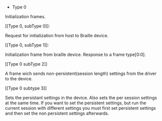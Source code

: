
* Type 0

Initialization frames.

[[Type 0, subType 0]]:

Request for initialization from host to Braille device.

[[Type 0, subType 1]]:

Initialization frame from braille device.  Response to a frame type[0:0].

[[Type 0 subType 2]]

A frame wich sends non-persistent(session length) settings from the driver to the device.

[[Type 0 subtype 3]]

Sets the persistant settings in the device.  Also sets the per session settings at the same time.  If you want to set the persistent settings, but run the current session with different settings you must first set persistent settings and then set the non persistent settings afterwards.
